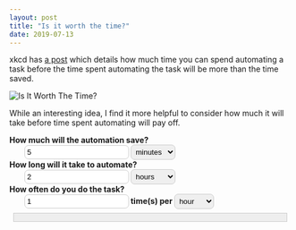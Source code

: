 ```yaml
---
layout: post
title: "Is it worth the time?"
date: 2019-07-13
---
```


xkcd has [a post](https://xkcd.com/1205/) which details how much time you can spend automating a task before the time spent automating the task will be more than the time saved.

![Is It Worth The Time?](https://imgs.xkcd.com/comics/is_it_worth_the_time.png)

While an interesting idea, I find it more helpful to consider how much it will take before time spent automating will pay off.

<style>
#shavedTime, #automateTime, #frequencyTime,
#shavedUnit, #automateUnit, #frequencyUnit {
  padding: 0.3em;
  border-radius: 7px;
  border: 1px solid #ccc;
}
#shavedTime, #automateTime, #frequencyTime {
  margin-left: 2em;
}

label {
  font-weight: bold;
}

#result {
  border: 1px solid #ccc;
  background: #eee;
  margin: 0.5em;
  padding: 0.5em;
}
</style>

<label>
  How much will the automation save?<br>
  <input id="shavedTime" type="number" value="5" min="1">
</label>
<select id="shavedUnit">
  <option value="seconds">seconds</option>
  <option value="minutes" selected>minutes</option>
  <option value="hours">hours</option>
  <option value="days">days</option>
  <option value="weeks">weeks</option>
</select>

<br>

<label>
  How long will it take to automate?<br>
  <input id="automateTime" type="number" value="2" min="1">
</label>
  <select id="automateUnit">
  <option value="seconds">seconds</option>
  <option value="minutes">minutes</option>
  <option value="hours" selected>hours</option>
  <option value="days">days</option>
  <option value="weeks">weeks</option>
</select>

<br>

<label>
  How often do you do the task?<br>
  <input id="frequencyTime" type="number" value="1" min="1">
  time(s) per
</label>
  <select id="frequencyUnit">
  <option value="minutes">minute</option>
  <option value="hours" selected>hour</option>
  <option value="days">day</option>
  <option value="weeks">week</option>
  <option value="months">month</option>
</select>

<div id="result"></div>

<script>
(function($) {
  const minute = 60
  const hour = minute * 60
  const day = hour * 24
  const week = day * 7
  const month = week * (365 / 12)
  const year = day * 365

  const shavedTime = $('#shavedTime')
  const shavedUnit = $('#shavedUnit')
  const automateTime = $('#automateTime')
  const automateUnit = $('#automateUnit')
  const frequencyTime = $('#frequencyTime')
  const frequencyUnit = $('#frequencyUnit')
  const result = $('#result')

  const plural = (n, str) => n === 1 ? str : str + 's'

  ;[shavedTime, shavedUnit, automateTime, automateUnit, frequencyTime, frequencyUnit].forEach(el => {
    el.addEventListener('input', calculate)
  })
  calculate()


  function unitToMultiplier(unit) {
    return {
      seconds: 1,
      minutes: minute,
      hours: hour,
      days: day,
      weeks: week,
      months: month
    }[unit]
  }

  function toHumanString(seconds) {
    if (seconds < minute) {
      return `${seconds} ${plural(seconds, 'second')}`
    }

    const checks = [
      [minute, hour, 'minute'],
      [hour, day, 'hour'],
      [day, week, 'day'],
      [week, month, 'week'],
      [month, year, 'month']
    ]

    for (const [low, high, label] of checks) {
      if (seconds < high) {
        const amount = Math.floor(seconds / low)
        const leftover = seconds - amount * low
        if (leftover === 0) {
          return `${amount} ${plural(amount, label)}`
        }
        return `${amount} ${plural(amount, label)} and ${toHumanString(leftover)}`
      }
    }

    const years = Math.floor(seconds / year)
    const leftover = seconds - years * year
    if (leftover === 0) {
      return `${years} ${plural(years, 'year')}`
    }
    return `${years} ${plural(years, 'year')} and ${toHumanString(leftover)}`
  }

  function calculate() {
    const secondsSaved = +shavedTime.value * unitToMultiplier(shavedUnit.value)
    const secondsSpent = +automateTime.value * unitToMultiplier(automateUnit.value)
    const timesToRecoup = Math.ceil(secondsSpent / secondsSaved)
    const frequency = Math.ceil(unitToMultiplier(frequencyUnit.value) * +frequencyTime.value)
    const timeToRecoup = timesToRecoup / frequency

    if (secondsSaved >= secondsSpent) {
    	result.textContent = `You should automate it. Automating takes less time than doing the task.`
      return
    }
    if (frequency < secondsSaved) {
    	result.textContent = `The task takes too long to complete for how often you do it.`
      return
    }

    result.textContent = `You need to do the task ${timesToRecoup} ${plural(timesToRecoup, 'time')} to save time. ` +
      `It will take ${toHumanString(timeToRecoup)} to recoup the time spent automating.`
  }
})(q => document.querySelector(q))
</script>
